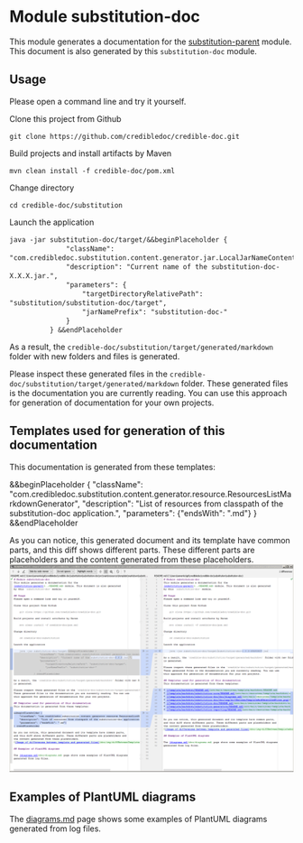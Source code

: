 # Module substitution-doc
This module generates a documentation for the
[substitution-parent](../README.md) module. This document is also generated
by this `substitution-doc` module.

## Usage
Please open a command line and try it yourself.

Clone this project from Github

    git clone https://github.com/credibledoc/credible-doc.git

Build projects and install artifacts by Maven
    
    mvn clean install -f credible-doc/pom.xml

Change directory
    
    cd credible-doc/substitution
    
Launch the application

    java -jar substitution-doc/target/&&beginPlaceholder {
                  "className": "com.credibledoc.substitution.content.generator.jar.LocalJarNameContentGenerator",
                  "description": "Current name of the substitution-doc-X.X.X.jar.",
                  "parameters": {
                      "targetDirectoryRelativePath": "substitution/substitution-doc/target",
                      "jarNamePrefix": "substitution-doc-"
                  }
              } &&endPlaceholder

As a result, the `credible-doc/substitution/target/generated/markdown` folder with new folders and files
is generated.

Please inspect these generated files in the `credible-doc/substitution/target/generated/markdown` folder.
These generated files is the documentation you are currently reading. You can use
this approach for generation of documentation for your own projects.

## Templates used for generation of this documentation
This documentation is generated from these templates:

&&beginPlaceholder {
    "className": "com.credibledoc.substitution.content.generator.resource.ResourcesListMarkdownGenerator",
    "description": "List of resources from classpath of the substitution-doc application.",
    "parameters": {"endsWith": ".md"}
} &&endPlaceholder

As you can notice, this generated document and its template have common parts,
and this diff shows different parts. These different parts are placeholders and
the content generated from these placeholders.
![Image of differences between template and generated files](doc/img/diffBetweenTemplateAndGeneratedFiles.png)

## Examples of PlantUML diagrams

The [diagrams.md](doc/diagrams.md) page shows some examples of PlantUML diagrams
generated from log files.